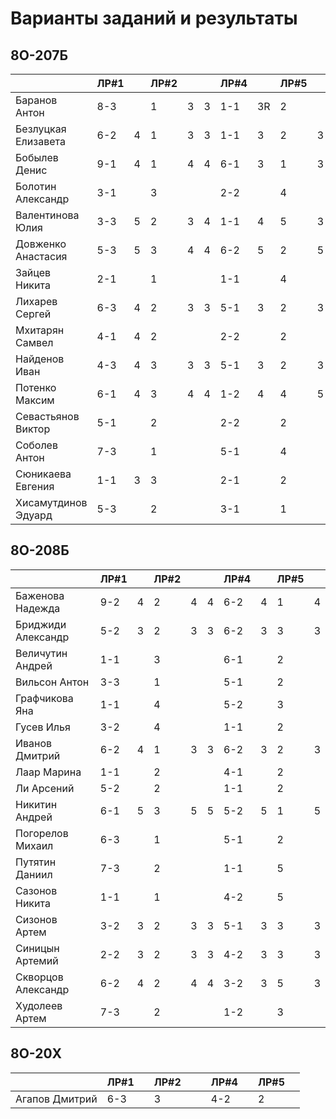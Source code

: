 # Варианты заданий и результаты

## 8О-207Б
|                     | ЛР#1 |   | ЛР#2 |   |   | ЛР#4 |   | ЛР#5 |   |
|---------------------|------|---|------|---|---|------|---|------|---|
| Баранов Антон       | 8-3  |   |  1   | 3 | 3 |  1-1 | 3R|  2   |   |
| Безлуцкая Елизавета | 6-2  | 4 |  1   | 3 | 3 |  1-1 | 3 |  2   | 3 |
| Бобылев Денис       | 9-1  | 4 |  1   | 4 | 4 |  6-1 | 3 |  1   | 3 |
| Болотин Александр   | 3-1  |   |  3   |   |   |  2-2 |   |  4   |   |
| Валентинова Юлия    | 3-3  | 5 |  2   | 3 | 4 |  1-1 | 4 |  5   | 3 |
| Довженко Анастасия  | 5-3  | 5 |  3   | 4 | 4 |  6-2 | 5 |  2   | 5 |
| Зайцев Никита       | 2-1  |   |  1   |   |   |  1-1 |   |  4   |   |
| Лихарев Сергей      | 6-3  | 4 |  2   | 3 | 3 |  5-1 | 3 |  2   | 3 |
| Мхитарян Самвел     | 4-1  | 4 |  2   |   |   |  2-2 |   |  2   |   |
| Найденов Иван       | 4-3  | 4 |  3   | 3 | 3 |  5-1 | 3 |  2   | 3 |
| Потенко Максим      | 6-1  | 4 |  3   | 4 | 4 |  1-2 | 4 |  4   | 5 |
| Севастьянов Виктор  | 5-1  |   |  2   |   |   |  2-2 |   |  2   |   |
| Соболев Антон       | 7-3  |   |  1   |   |   |  5-1 |   |  4   |   |
| Сюникаева Евгения   | 1-1  | 3 |  3   |   |   |  2-1 |   |  2   |   |
| Хисамутдинов Эдуард | 5-3  |   |  2   |   |   |  3-1 |   |  1   |   |

## 8О-208Б
|                     | ЛР#1 |   | ЛР#2 |   |   | ЛР#4 |   | ЛР#5 |   |
|---------------------|------|---|------|---|---|------|---|------|---|
| Баженова Надежда    | 9-2  | 4 |  2   | 4 | 4 |  6-2 | 4 |  1   | 4 |
| Бриджиди Александр  | 5-2  | 3 |  2   | 3 | 3 |  6-2 | 3 |  3   | 3 |
| Величутин Андрей    | 1-1  |   |  3   |   |   |  6-1 |   |  2   |   |
| Вильсон Антон       | 3-3  |   |  1   |   |   |  5-1 |   |  2   |   |
| Графчикова Яна      | 1-1  |   |  4   |   |   |  5-2 |   |  3   |   |
| Гусев Илья          | 3-2  |   |  4   |   |   |  1-1 |   |  2   |   |
| Иванов Дмитрий      | 6-2  | 4 |  1   | 3 | 3 |  6-2 | 3 |  2   | 3 |
| Лаар Марина         | 1-1  |   |  2   |   |   |  4-1 |   |  2   |   |
| Ли Арсений          | 5-2  |   |  2   |   |   |  1-1 |   |  2   |   |
| Никитин Андрей      | 6-1  | 5 |  3   | 5 | 5 |  5-2 | 5 |  1   | 5 |
| Погорелов Михаил    | 6-3  |   |  1   |   |   |  5-1 |   |  2   |   |
| Путятин Даниил      | 7-3  |   |  2   |   |   |  1-1 |   |  5   |   |
| Сазонов Никита      | 1-1  |   |  1   |   |   |  4-2 |   |  5   |   |
| Сизонов Артем       | 3-2  | 3 |  2   | 3 | 3 |  5-1 | 3 |  3   | 3 |
| Синицын Артемий     | 2-2  | 3 |  2   | 3 | 3 |  4-2 | 3 |  3   | 3 |
| Скворцов Александр  | 6-2  | 4 |  2   | 4 | 4 |  3-2 | 3 |  5   | 3 |
| Худолеев Артем      | 7-3  |   |  2   |   |   |  1-2 |   |  3   |   |

## 8О-20X
|                     | ЛР#1 |   | ЛР#2 |   |   | ЛР#4 |   | ЛР#5 |   |
|---------------------|------|---|------|---|---|------|---|------|---|
| Агапов Дмитрий      | 6-3  |   |  3   |   |   |  4-2 |   |  2   |   |
